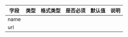 | 字段 | 类型 | 格式类型 | 是否必须 | 默认值 | 说明 |
|---|---|---|---|---|---|
| name |  |  |  |  |
| url |  |  |  |  |
